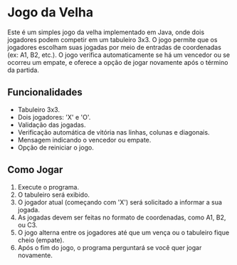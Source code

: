 # Jogo da Velha

Este é um simples jogo da velha implementado em Java, onde dois jogadores podem competir em um tabuleiro 3x3. O jogo permite que os jogadores escolham suas jogadas por meio de entradas de coordenadas (ex: A1, B2, etc.). O jogo verifica automaticamente se há um vencedor ou se ocorreu um empate, e oferece a opção de jogar novamente após o término da partida.

## Funcionalidades

- Tabuleiro 3x3.
- Dois jogadores: 'X' e 'O'.
- Validação das jogadas.
- Verificação automática de vitória nas linhas, colunas e diagonais.
- Mensagem indicando o vencedor ou empate.
- Opção de reiniciar o jogo.

## Como Jogar

1. Execute o programa.
2. O tabuleiro será exibido.
3. O jogador atual (começando com 'X') será solicitado a informar a sua jogada.
4. As jogadas devem ser feitas no formato de coordenadas, como A1, B2, ou C3.
5. O jogo alterna entre os jogadores até que um vença ou o tabuleiro fique cheio (empate).
6. Após o fim do jogo, o programa perguntará se você quer jogar novamente.

